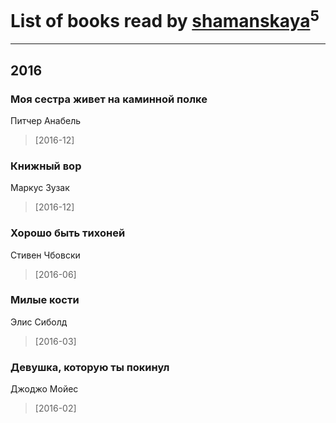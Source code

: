# List of books read by [shamanskaya](http://vk.com/id11604536)<sup>5</sup>
---

## 2016

### Моя сестра живет на каминной полке
Питчер Анабель
> [2016-12] 


### Книжный вор
Маркус Зузак
> [2016-12] 


### Хорошо быть тихоней
Стивен Чбовски
> [2016-06] 


### Милые кости
Элис Сиболд
> [2016-03] 


### Девушка, которую ты покинул
Джоджо Мойес
> [2016-02] 



